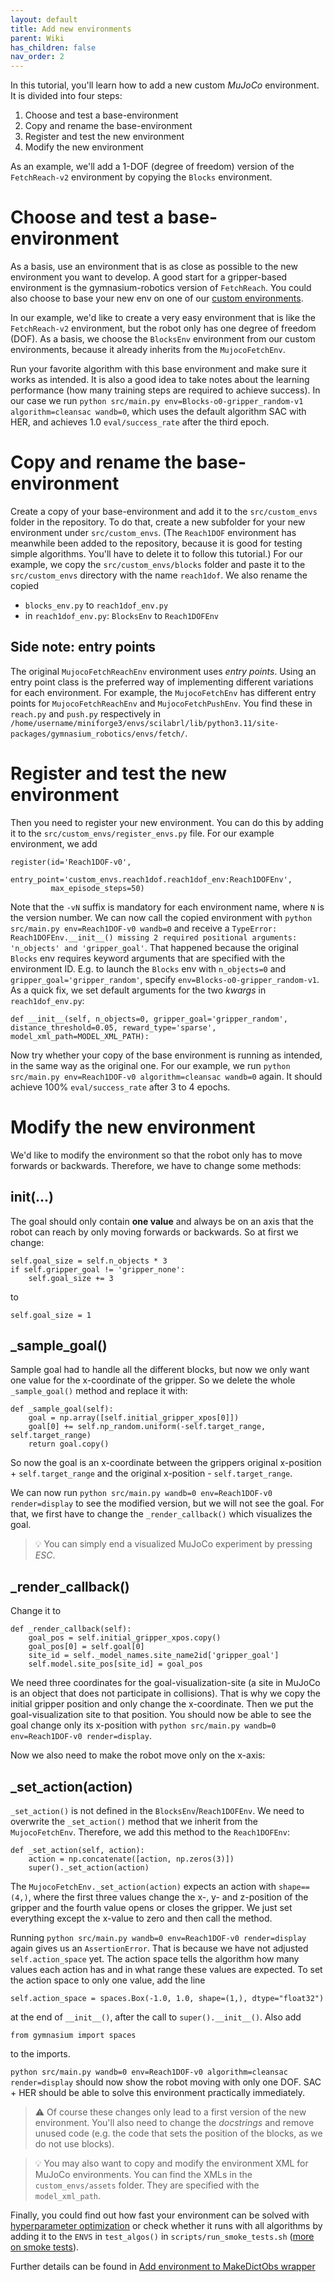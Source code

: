 ```yaml
---
layout: default
title: Add new environments
parent: Wiki
has_children: false
nav_order: 2
---
```


In this tutorial, you'll learn how to add a new custom _MuJoCo_ environment. It is divided into four steps:

1. Choose and test a base-environment
2. Copy and rename the base-environment
3. Register and test the new environment
4. Modify the new environment

As an example, we'll add a 1-DOF (degree of freedom) version of the `FetchReach-v2` environment by copying the `Blocks` environment.

# Choose and test a base-environment

As a basis, use an environment that is as close as possible to the new environment you want to develop. A good start for a gripper-based environment is the gymnasium-robotics version of `FetchReach`. You could also choose to base your new env on one of our [custom environments](Environments-Overview). 

In our example, we'd like to create a very easy environment that is like the `FetchReach-v2` environment, but the robot only has one degree of freedom (DOF). As a basis, we choose the `BlocksEnv` environment from our custom environments, because it already inherits from the `MujocoFetchEnv`.

Run your favorite algorithm with this base environment and make sure it works as intended. It is also a good idea to take notes about the learning performance (how many training steps are required to achieve success). In our case we run `python src/main.py env=Blocks-o0-gripper_random-v1 algorithm=cleansac wandb=0`, which uses the default algorithm SAC with HER, and achieves 1.0 `eval/success_rate` after the third epoch.

# Copy and rename the base-environment

Create a copy of your base-environment and add it to the `src/custom_envs` folder in the repository. To do that, create a new subfolder for your new environment under `src/custom_envs`.
(The `Reach1DOF` environment has meanwhile been added to the repository, because it is good for testing simple algorithms.
You'll have to delete it to follow this tutorial.)
For our example, we copy the `src/custom_envs/blocks` folder and paste it to the `src/custom_envs` directory with the name `reach1dof`. We also rename the copied

- `blocks_env.py` to `reach1dof_env.py`
- in `reach1dof_env.py`: `BlocksEnv` to `Reach1DOFEnv`


## Side note: entry points
The original `MujocoFetchReachEnv` environment uses _entry points_.
Using an entry point class is the preferred way of implementing different variations for each environment. For example, the `MujocoFetchEnv` has different entry points for `MujocoFetchReachEnv` and `MujocoFetchPushEnv`.
You find these in `reach.py` and `push.py` respectively in `/home/username/miniforge3/envs/scilabrl/lib/python3.11/site-packages/gymnasium_robotics/envs/fetch/`.

# Register and test the new environment

Then you need to register your new environment. You can do this by adding it to the `src/custom_envs/register_envs.py` file. For our example environment, we add 
```
register(id='Reach1DOF-v0',
         entry_point='custom_envs.reach1dof.reach1dof_env:Reach1DOFEnv',
         max_episode_steps=50)
```

Note that the `-vN` suffix is mandatory for each environment name, where `N` is the version number. We can now call the copied environment with `python src/main.py env=Reach1DOF-v0 wandb=0` and receive a `TypeError: Reach1DOFEnv.__init__() missing 2 required positional arguments: 'n_objects' and 'gripper_goal'`. That happened because the original `Blocks` env requires keyword arguments that are specified with the environment ID. E.g. to launch the `Blocks` env with `n_objects=0` and `gripper_goal='gripper_random'`, specify `env=Blocks-o0-gripper_random-v1`. As a quick fix, we set default arguments for the two _kwargs_ in `reach1dof_env.py`:
```
def __init__(self, n_objects=0, gripper_goal='gripper_random', distance_threshold=0.05, reward_type='sparse', model_xml_path=MODEL_XML_PATH):
```

Now try whether your copy of the base environment is running as intended, in the same way as the original one. For our example, we run `python src/main.py env=Reach1DOF-v0 algorithm=cleansac wandb=0` again. It should achieve 100% `eval/success_rate` after 3 to 4 epochs.

# Modify the new environment
We'd like to modify the environment so that the robot only has to move forwards or backwards.
Therefore, we have to change some methods:

## __init__(...)
The goal should only contain __one value__ and always be on an axis that the robot can reach by only moving forwards or backwards. So at first we change:
```
self.goal_size = self.n_objects * 3
if self.gripper_goal != 'gripper_none':
    self.goal_size += 3
```
to
```
self.goal_size = 1
```

## _sample_goal()
Sample goal had to handle all the different blocks, but now we only want one value for the x-coordinate of the gripper. So we delete the whole `_sample_goal()` method and replace it with:
```
def _sample_goal(self):
    goal = np.array([self.initial_gripper_xpos[0]])
    goal[0] += self.np_random.uniform(-self.target_range, self.target_range)
    return goal.copy()
```
So now the goal is an x-coordinate between the grippers original x-position + `self.target_range` and the original x-position - `self.target_range`.

We can now run `python src/main.py wandb=0 env=Reach1DOF-v0 render=display` to see the modified version, but we will not see the goal. For that, we first have to change the `_render_callback()` which visualizes the goal.

> 💡 You can simply end a visualized MuJoCo experiment by pressing _ESC_.

## _render_callback()
Change it to
```
def _render_callback(self):
    goal_pos = self.initial_gripper_xpos.copy()
    goal_pos[0] = self.goal[0]
    site_id = self._model_names.site_name2id['gripper_goal']
    self.model.site_pos[site_id] = goal_pos
```
We need three coordinates for the goal-visualization-site (a site in MuJoCo is an object that does not participate in collisions). That is why we copy the initial gripper position and only change the x-coordinate. Then we put the goal-visualization site to that position. You should now be able to see the goal change only its x-position with `python src/main.py wandb=0 env=Reach1DOF-v0 render=display`.

Now we also need to make the robot move only on the x-axis:

## _set_action(action)
`_set_action()` is not defined in the `BlocksEnv`/`Reach1DOFEnv`. We need to overwrite the `_set_action()` method that we inherit from the `MujocoFetchEnv`. Therefore, we add this method to the `Reach1DOFEnv`:
```
def _set_action(self, action):
    action = np.concatenate([action, np.zeros(3)])
    super()._set_action(action)
```

The `MujocoFetchEnv._set_action(action)` expects an action with `shape==(4,)`, where the first three values change the x-, y- and z-position of the gripper and the fourth value opens or closes the gripper. We just set everything except the x-value to zero and then call the method.

Running `python src/main.py wandb=0 env=Reach1DOF-v0 render=display` again gives us an `AssertionError`. That is because we have not adjusted `self.action_space` yet. The action space tells the algorithm how many values each action has and in what range these values are expected. To set the action space to only one value, add the line 
```
self.action_space = spaces.Box(-1.0, 1.0, shape=(1,), dtype="float32")
```
at the end of `__init__()`, after the call to `super().__init__()`. Also add
```
from gymnasium import spaces
```
to the imports.

`python src/main.py wandb=0 env=Reach1DOF-v0 algorithm=cleansac render=display` should now show the robot moving with only one DOF. SAC + HER should be able to solve this environment practically immediately.

> ⚠️ Of course these changes only lead to a first version of the new environment. You'll also need to change the _docstrings_ and remove unused code (e.g. the code that sets the position of the blocks, as we do not use blocks).

> 💡 You may also want to copy and modify the environment XML for MuJoCo environments. You can find the XMLs in the `custom_envs/assets` folder. They are specified with the `model_xml_path`.

Finally, you could find out how fast your environment can be solved with [hyperparameter optimization](Hyperparameter-optimization) or check whether it runs with all algorithms by adding it to the `ENVS` in `test_algos()` in `scripts/run_smoke_tests.sh` ([more on smoke tests](Smoke-tests)).

Further details can be found in [Add environment to MakeDictObs wrapper](Add-environment-to-MakeDictObs-wrapper)